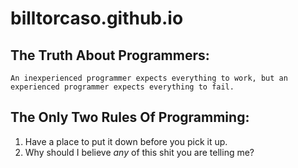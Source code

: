 # billtorcaso.github.io

## The Truth About Programmers:

    An inexperienced programmer expects everything to work, but an experienced programmer expects everything to fail.

## The Only Two Rules Of Programming:

1.  Have a place to put it down before you pick it up.
2.  Why should I believe *any* of this shit you are telling me?
